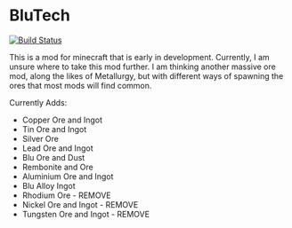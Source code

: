 BluTech
=======
[![Build Status](https://travis-ci.org/johnguant/BluTech.svg?branch=master)](https://travis-ci.org/johnguant/BluTech)

This is a mod for minecraft that is early in development. Currently, I am unsure where to take this mod further. I am thinking another massive ore mod, along the likes of Metallurgy, but with different ways of spawning the ores that most mods will find common.

Currently Adds:  
- Copper Ore and Ingot  
- Tin Ore and Ingot  
- Silver Ore  
- Lead Ore and Ingot  
- Blu Ore and Dust  
- Rembonite and Ore  
- Aluminium Ore and Ingot  
- Blu Alloy Ingot  
- Rhodium Ore - REMOVE
- Nickel Ore and Ingot - REMOVE
- Tungsten Ore and Ingot - REMOVE

